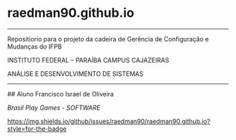 # raedman90.github.io
<hr></hr>
Repositiorio para o projeto da cadeira de Gerência de Configuração e Mudanças do IFPB

INSTITUTO FEDERAL – PARAÍBA
CAMPUS CAJAZEIRAS

ANÁLISE E DESENVOLVIMENTO DE SISTEMAS 
<hr></hr>
## Aluno Francisco Israel de Oliveira

*Brasil Play Games - SOFTWARE*

https://img.shields.io/github/issues/raedman90/raedman90.github.io?style=for-the-badge
